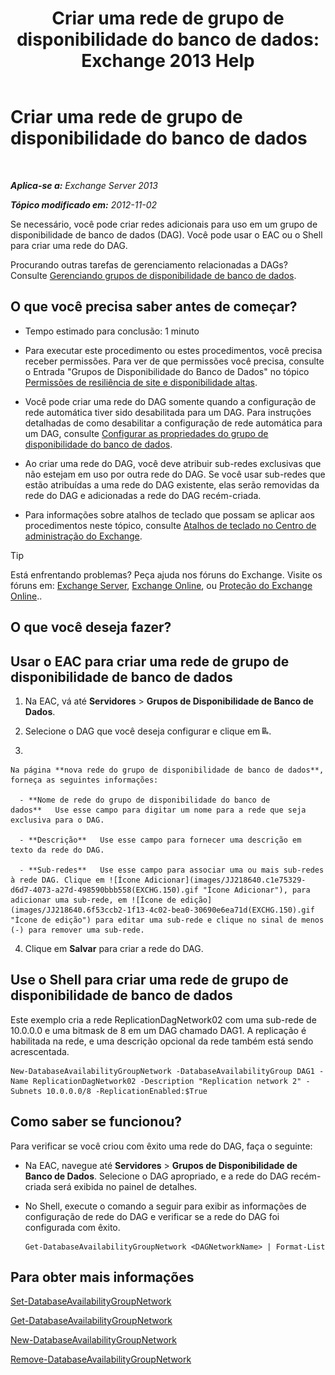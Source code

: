 ﻿---
title: 'Criar uma rede de grupo de disponibilidade do banco de dados: Exchange 2013 Help'
TOCTitle: Criar uma rede de grupo de disponibilidade do banco de dados
ms:assetid: 6caec7be-788a-4058-87a7-f31c575b870c
ms:mtpsurl: https://technet.microsoft.com/pt-br/library/Dd298051(v=EXCHG.150)
ms:contentKeyID: 50485890
ms.date: 05/22/2018
mtps_version: v=EXCHG.150
ms.translationtype: MT
---

# Criar uma rede de grupo de disponibilidade do banco de dados

 

_**Aplica-se a:** Exchange Server 2013_

_**Tópico modificado em:** 2012-11-02_

Se necessário, você pode criar redes adicionais para uso em um grupo de disponibilidade de banco de dados (DAG). Você pode usar o EAC ou o Shell para criar uma rede do DAG.

Procurando outras tarefas de gerenciamento relacionadas a DAGs? Consulte [Gerenciando grupos de disponibilidade de banco de dados](managing-database-availability-groups-exchange-2013-help.md).

## O que você precisa saber antes de começar?

  - Tempo estimado para conclusão: 1 minuto

  - Para executar este procedimento ou estes procedimentos, você precisa receber permissões. Para ver de que permissões você precisa, consulte o Entrada "Grupos de Disponibilidade do Banco de Dados" no tópico [Permissões de resiliência de site e disponibilidade altas](high-availability-and-site-resilience-permissions-exchange-2013-help.md).

  - Você pode criar uma rede do DAG somente quando a configuração de rede automática tiver sido desabilitada para um DAG. Para instruções detalhadas de como desabilitar a configuração de rede automática para um DAG, consulte [Configurar as propriedades do grupo de disponibilidade do banco de dados](configure-database-availability-group-properties-exchange-2013-help.md).

  - Ao criar uma rede do DAG, você deve atribuir sub-redes exclusivas que não estejam em uso por outra rede do DAG. Se você usar sub-redes que estão atribuídas a uma rede do DAG existente, elas serão removidas da rede do DAG e adicionadas a rede do DAG recém-criada.

  - Para informações sobre atalhos de teclado que possam se aplicar aos procedimentos neste tópico, consulte [Atalhos de teclado no Centro de administração do Exchange](keyboard-shortcuts-in-the-exchange-admin-center-exchange-online-protection-help.md).


> [!TIP]
> Está enfrentando problemas? Peça ajuda nos fóruns do Exchange. Visite os fóruns em: <A href="https://go.microsoft.com/fwlink/p/?linkid=60612">Exchange Server</A>, <A href="https://go.microsoft.com/fwlink/p/?linkid=267542">Exchange Online</A>, ou <A href="https://go.microsoft.com/fwlink/p/?linkid=285351">Proteção do Exchange Online</A>..



## O que você deseja fazer?

## Usar o EAC para criar uma rede de grupo de disponibilidade de banco de dados

1.  Na EAC, vá até **Servidores** \> **Grupos de Disponibilidade de Banco de Dados**.

2.  Selecione o DAG que você deseja configurar e clique em ![Adicionar rede DAG](images/Dd298051.befcdc4e-7f7a-451d-a0a8-608c79f5d186(EXCHG.150).gif "Adicionar rede DAG").

3.  
    
    Na página **nova rede do grupo de disponibilidade de banco de dados**, forneça as seguintes informações:
    
      - **Nome de rede do grupo de disponibilidade do banco de dados**   Use esse campo para digitar um nome para a rede que seja exclusiva para o DAG.
    
      - **Descrição**   Use esse campo para fornecer uma descrição em texto da rede do DAG.
    
      - **Sub-redes**   Use esse campo para associar uma ou mais sub-redes à rede DAG. Clique em ![Ícone Adicionar](images/JJ218640.c1e75329-d6d7-4073-a27d-498590bbb558(EXCHG.150).gif "Ícone Adicionar"), para adicionar uma sub-rede, em ![Ícone de edição](images/JJ218640.6f53ccb2-1f13-4c02-bea0-30690e6ea71d(EXCHG.150).gif "Ícone de edição") para editar uma sub-rede e clique no sinal de menos (-) para remover uma sub-rede.

4.  Clique em **Salvar** para criar a rede do DAG.

## Use o Shell para criar uma rede de grupo de disponibilidade de banco de dados

Este exemplo cria a rede ReplicationDagNetwork02 com uma sub-rede de 10.0.0.0 e uma bitmask de 8 em um DAG chamado DAG1. A replicação é habilitada na rede, e uma descrição opcional da rede também está sendo acrescentada.

    New-DatabaseAvailabilityGroupNetwork -DatabaseAvailabilityGroup DAG1 -Name ReplicationDagNetwork02 -Description "Replication network 2" -Subnets 10.0.0.0/8 -ReplicationEnabled:$True

## Como saber se funcionou?

Para verificar se você criou com êxito uma rede do DAG, faça o seguinte:

  - Na EAC, navegue até **Servidores** \> **Grupos de Disponibilidade de Banco de Dados**. Selecione o DAG apropriado, e a rede do DAG recém-criada será exibida no painel de detalhes.

  - No Shell, execute o comando a seguir para exibir as informações de configuração de rede do DAG e verificar se a rede do DAG foi configurada com êxito.
    
        Get-DatabaseAvailabilityGroupNetwork <DAGNetworkName> | Format-List

## Para obter mais informações

[Set-DatabaseAvailabilityGroupNetwork](https://technet.microsoft.com/pt-br/library/dd298008\(v=exchg.150\))

[Get-DatabaseAvailabilityGroupNetwork](https://technet.microsoft.com/pt-br/library/dd297938\(v=exchg.150\))

[New-DatabaseAvailabilityGroupNetwork](https://technet.microsoft.com/pt-br/library/dd335225\(v=exchg.150\))

[Remove-DatabaseAvailabilityGroupNetwork](https://technet.microsoft.com/pt-br/library/dd298131\(v=exchg.150\))

